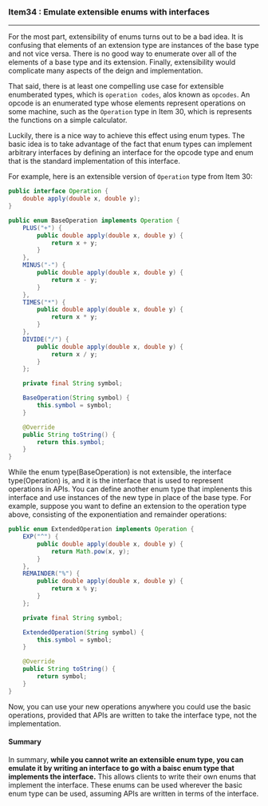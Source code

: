### Item34 : Emulate extensible enums with interfaces

----------

For the most part, extensibility of enums turns out to be a bad idea. It is confusing that elements of an extension type are instances of the base type and not vice versa. There is no good way to enumerate over all of the elements of a base type and its extension. Finally, extensibility would complicate many aspects of the deign and implementation.

That said, there is at least one compelling use case for extensible enumberated types, which is `operation codes`, alos known as `opcodes`. An opcode is an enumerated type whose elements represent operations on some machine, such as the `Operation` type in Item 30, which is represents the functions on a simple calculator.

Luckily, there is a nice way to achieve this effect using enum types. The basic idea is to take advantage of the fact that enum types can implement arbitrary interfaces by defining an interface for the opcode type and enum that is the standard implementation of this interface.

For example, here is an extensible version of `Operation` type from Item 30:

```java
public interface Operation {
    double apply(double x, double y);
}

public enum BaseOperation implements Operation {
    PLUS("+") {
        public double apply(double x, double y) {
            return x + y;
        }
    },
    MINUS("-") {
        public double apply(double x, double y) {
            return x - y;
        }
    },
    TIMES("*") {
        public double apply(double x, double y) {
            return x * y;
        }
    },
    DIVIDE("/") {
        public double apply(double x, double y) {
            return x / y;
        }
    };

    private final String symbol;

    BaseOperation(String symbol) {
        this.symbol = symbol;
    }

    @Override
    public String toString() {
        return this.symbol;
    }
}
```

While the enum type(BaseOperation) is not extensible, the interface type(Operation) is, and it is the interface that is used to represent operations in APIs. You can define another enum type that implenents this interface and use instances of the new type in place of the base type. For example, suppose you want to define an extension to the operation type above, consisting of the exponentiation and remainder operations:

```java
public enum ExtendedOperation implements Operation {
    EXP("^") {
        public double apply(double x, double y) {
            return Math.pow(x, y);
        }
    },
    REMAINDER("%") {
        public double apply(double x, double y) {
            return x % y;
        }
    };

    private final String symbol;

    ExtendedOperation(String symbol) {
        this.symbol = symbol;
    }

    @Override
    public String toString() {
        return symbol;
    }
}
```

Now, you can use your new operations anywhere you could use the basic operations, provided that APIs are written to take the interface type, not the implementation.

#### Summary

In summary, **while you cannot write an extensible enum type, you can emulate it by writing an interface to go with a baisc enum type that implements the interface.** This allows clients to write their own enums that implement the interface. These enums can be used wherever the basic enum type can be used, assuming APIs are written in terms of the interface.